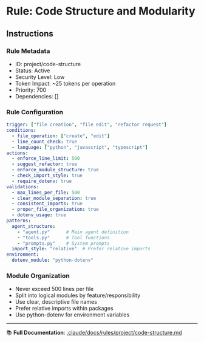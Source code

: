 # Rule: Code Structure and Modularity

## Instructions

### Rule Metadata
- ID: project/code-structure
- Status: Active
- Security Level: Low
- Token Impact: ~25 tokens per operation
- Priority: 700
- Dependencies: []

### Rule Configuration
```yaml
trigger: ["file creation", "file edit", "refactor request"]
conditions:
  - file_operation: ["create", "edit"]
  - line_count_check: true
  - language: ["python", "javascript", "typescript"]
actions:
  - enforce_line_limit: 500
  - suggest_refactor: true
  - enforce_module_structure: true
  - check_import_style: true
  - require_dotenv: true
validations:
  - max_lines_per_file: 500
  - clear_module_separation: true
  - consistent_imports: true
  - proper_file_organization: true
  - dotenv_usage: true
patterns:
  agent_structure:
    - "agent.py"      # Main agent definition
    - "tools.py"      # Tool functions
    - "prompts.py"    # System prompts
  import_style: "relative"  # Prefer relative imports
environment:
  dotenv_module: "python-dotenv"
```

### Module Organization
- Never exceed 500 lines per file
- Split into logical modules by feature/responsibility
- Use clear, descriptive file names
- Prefer relative imports within packages
- Use python-dotenv for environment variables

---

📚 **Full Documentation**: [.claude/docs/rules/project/code-structure.md](../../docs/rules/project/code-structure.md)